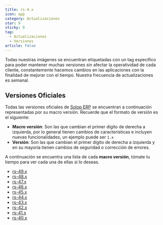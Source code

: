 ```yaml
---
title: rs-4.x
icon: app
category: Actualizaciones
star: 9
sticky: 9
tag:
  - Actualizaciones
  - Versiones
article: false
---
```


Todas nuestras imágenes se encuentran etiquetadas con un tag específico para poder mantener muchas versiones sin afectar la operatividad de cada cliente, constantemente hacemos cambios en las aplicaciones con la finalidad de mejorar con el tiempo. Nuestra frecuencia de actualizaciones es semanal.

## Versiones Oficiales

Todas las versiones oficiales de [Solop ERP](https://solopsoftware.com/) se encuentran a continuación representadas por su macro versión. Recuerde que el formato de versión es el siguiente:

- **Macro versión**: Son las que cambian el primer dígito de derecha a izquierda, por lo general tienen cambios de características e incluyen nuevas funcionalidades, un ejemplo puede ser `1.x`
- **Versión**: Son las que cambian el primer dígito de derecha a izquierda y en su mayoría tienen cambios de seguridad o corrección de errores.

A continuación se encuentra una lista de cada **macro versión**, tómate tu tiempo para ver cada una de ellas si lo deseas.

- [rs-49.x](rs-49.x/)
- [rs-48.x](rs-48.x/)
- [rs-47.x](rs-47.x/)
- [rs-46.x](rs-46.x%20/)
- [rs-45.x](rs-45.x%20/)
- [rs-44.x](rs-44.x/)
- [rs-43.x](rs-43.x/)
- [rs-42.x](rs-42.x/)
- [rs-41.x](rs-41.x/)
- [rs-40.x](rs-40.x/)
